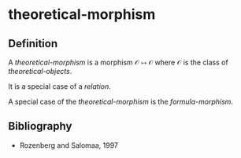 # theoretical-morphism

## Definition

A *theoretical-morphism* is a morphism 𝒪 ↦ 𝒪 where 𝒪 is the class of *theoretical-objects*.

It is a special case of a *relation*.

A special case of the *theoretical-morphism* is the *formula-morphism*.

## Bibliography

* Rozenberg and Salomaa, 1997